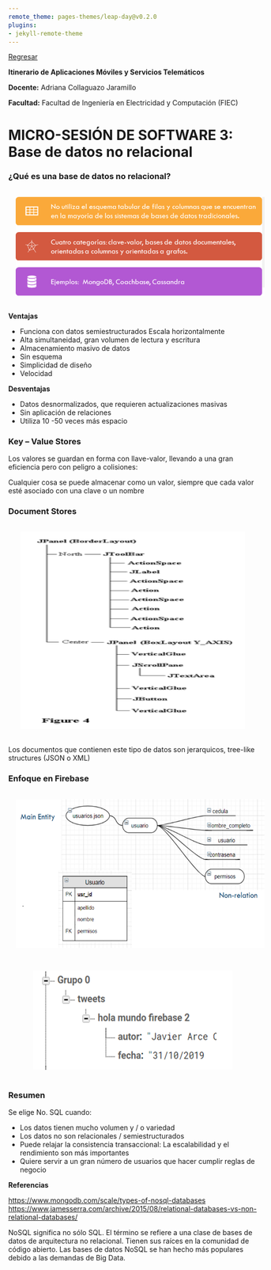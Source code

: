 ```yaml
---
remote_theme: pages-themes/leap-day@v0.2.0
plugins:
- jekyll-remote-theme
---
```

[Regresar](/Aplicaciones-Moviles-y-Servicios-Telematicos/)

**Itinerario de Aplicaciones Móviles y Servicios Telemáticos**

**Docente:** Adriana Collaguazo Jaramillo

**Facultad:** Facultad de Ingeniería en Electricidad y Computación (FIEC)

# MICRO-SESIÓN DE SOFTWARE 3: Base de datos no relacional

### **¿Qué es una base de datos no relacional?**

<p align="center">
  <img src="imagenes/mtn_1.png" style="width: 100%; height: 200px; float; padding: 15px;" alt="redhat">
</p>

**Ventajas**
- Funciona con datos semiestructurados
Escala horizontalmente
- Alta simultaneidad, gran volumen de lectura y escritura
- Almacenamiento masivo de datos
- Sin esquema
- Simplicidad de diseño
- Velocidad

**Desventajas**
- Datos desnormalizados, que requieren actualizaciones masivas
- Sin aplicación de relaciones
- Utiliza 10 -50 veces más espacio

### **Key – Value Stores**

Los valores se guardan en forma con llave-valor, llevando a una gran eficiencia pero con peligro a colisiones:

Cualquier cosa se puede almacenar como un valor, siempre que cada valor esté asociado con una clave o un nombre

### **Document Stores**


<p align="center">
  <img src="imagenes/mtn_2.png" style="width: 90%; height: 400px; float; padding: 15px;" alt="redhat">
</p>
Los documentos que contienen este tipo de datos son jerarquicos, tree-like structures (JSON o XML)

### **Enfoque en Firebase**

<p align="center">
  <img src="imagenes/mtn_3.png" style="width: 100%; height: 300px; float; padding: 15px;" alt="redhat">
</p>

<p align="center">
  <img src="imagenes/mtn_4.png" style="width: 80%; height: 200px; float; padding: 15px;" alt="redhat">
</p>

### **Resumen**

Se elige No. SQL cuando:

- Los datos tienen mucho volumen y / o variedad
- Los datos no son relacionales / semiestructurados
- Puede relajar la consistencia transaccional: La escalabilidad y el rendimiento son más importantes
- Quiere servir a un gran número de usuarios que hacer cumplir reglas de negocio 

**Referencias**

https://www.mongodb.com/scale/types-of-nosql-databases
https://www.jamesserra.com/archive/2015/08/relational-databases-vs-non-relational-databases/

NoSQL significa no sólo SQL. El término se refiere a una clase de bases de datos de arquitectura no relacional. Tienen sus raíces en la comunidad de código abierto. Las bases de datos NoSQL se han hecho más populares debido a las demandas de Big Data.